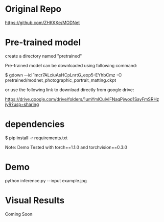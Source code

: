 # Original Repo
https://github.com/ZHKKKe/MODNet

# Pre-trained model

create a directory named "pretrained"

Pre-trained model can be downloaded using following command:

$ gdown --id 1mcr7ALciuAsHCpLnrtG_eop5-EYhbCmz -O pretrained/modnet_photographic_portrait_matting.ckpt


or use the following link to download directly from google drive:

https://drive.google.com/drive/folders/1umYmlCulvIFNaqPjwod1SayFmSRHziyR?usp=sharing

# dependencies

$ pip install -r requirements.txt

Note: Demo Tested with torch==1.1.0 and torchvision==0.3.0

# Demo
python inference.py --input example.jpg

# Visual Results
Coming Soon
